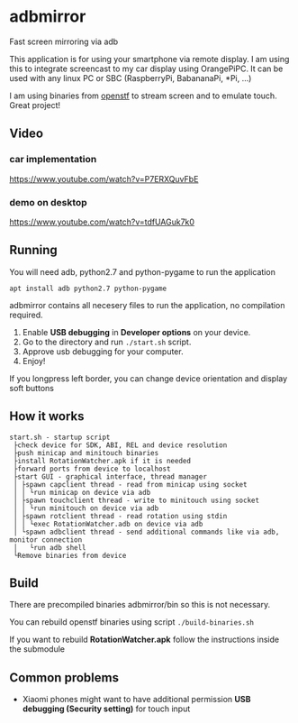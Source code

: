 # adbmirror
Fast screen mirroring via adb

This application is for using your smartphone via remote display.
I am using this to integrate screencast to my car display using OrangePiPC.
It can be used with any linux PC or SBC (RaspberryPi, BabananaPi, *Pi, ...)

I am using binaries from [openstf](https://github.com/openstf)
to stream screen and to emulate touch. Great project!

## Video

### car implementation
https://www.youtube.com/watch?v=P7ERXQuvFbE

### demo on desktop
https://www.youtube.com/watch?v=tdfUAGuk7k0

## Running
You will need adb, python2.7 and python-pygame to run the application

```
apt install adb python2.7 python-pygame
```

adbmirror contains all necesery files to run the application, no compilation required.

1. Enable **USB debugging** in **Developer options** on your device.
2. Go to the directory and run `./start.sh` script.
3. Approve usb debugging for your computer.
4. Enjoy! 

If you longpress left border, you can change device orientation and display soft buttons

## How it works
```
start.sh - startup script
 ├check device for SDK, ABI, REL and device resolution
 ├push minicap and minitouch binaries
 ├install RotationWatcher.apk if it is needed
 ├forward ports from device to localhost
 ├start GUI - graphical interface, thread manager
 │ ├spawn capclient thread - read from minicap using socket
 │ │ └run minicap on device via adb
 │ ├spawn touchclient thread - write to minitouch using socket
 │ │ └run minitouch on device via adb
 │ ├spawn rotclient thread - read rotation using stdin
 │ │ └exec RotationWatcher.adb on device via adb
 │ └spawn adbclient thread - send additional commands like via adb, monitor connection
 │   └run adb shell 
 └Remove binaries from device
```
## Build
There are precompiled binaries adbmirror/bin so this is not necessary. 
 
You can rebuild openstf binaries using script `./build-binaries.sh`

If you want to rebuild **RotationWatcher.apk** follow the instructions inside the submodule

## Common problems
 * Xiaomi phones might want to have additional permission **USB debugging (Security setting)** 
 for touch input
